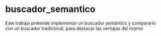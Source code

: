 # buscador_semantico
Este trabajo pretende implementar un buscador semántico y compararlo con un buscador tradicional, para destacar las ventajas del mismo
